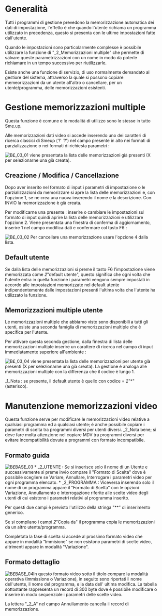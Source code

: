 # Generalità
Tutti i programmi di gestione prevedono la memorizzazione automatica dei dati di impostazione, l'effetto è che quando l'utente richiama un programma utilizzato in precedenza, questo si presenta con le ultime impostazioni fatte dall'utente.

Quando le impostazioni sono particolarmente complesse è possibile utilizzare la funzione di "_2_Memorizzazioni multiple" che permette di salvare queste parametrizzazioni con un nome in modo da poterle richiamare in un tempo successivo per riutilizzarle.

Esiste anche una funzione di servizio, di uso normalmente demandato al gestiore del sistema, attraverso la quale si possono copiare memeorizzazioni da un utente all'altro o cancellare, per un utente/programma, delle memorizzazioni esistenti.

# Gestione memorizzazioni multiple
Questa funzione è comune e le modalità di utilizzo sono le stesse in tutto Sme.up.

Alle memorizzazioni dati video si accede inserendo uno dei caratteri di ricerca classici di Smeup ('!' '?') nel campo presente in alto nei formati di parzializzazione o nei formati di richiesta parametri : 

![B£_03_01](http://localhost:3000/immagini/MBDOC_OGG-P_B£MDV0/BX_03_01.png)
viene presentata la lista delle memorizzazioni già presenti (X per selezionarne una già creata).

## Creazione / Modifica / Cancellazione
Dopo aver inserito nel formato di input i parametri di impostazione o le parzializzazioni da memorizzare si apre la lista delle memorizzazioni e, con l'opzione 1, se ne crea una nuova inserendo il nome e la descrizione. Con INVIO la memorizzazione è già creata.

Per modificarne una presente :  inserire o cambiare le impostazioni sul formato di input quindi aprire la lista delle memorizzazioni e utilizzare l'opzione 2.
Viene presentata una finestra di conferma di aggiornamento, inserire 1 nel campo modifica dati e confermare col tasto F6 : 

![B£_03_02](http://localhost:3000/immagini/MBDOC_OGG-P_B£MDV0/BX_03_02.png)
Per cancellare una memorizzazione usare l'opzione 4 dalla lista.

## Default utente
Se dalla lista delle memorizzazioni si preme il tasto F6 l'impostazione viene memorizzata come _2_"default utente", questo significa che ogni volta che l'utente entra in quella funzione i parametri vengono sempre impostati in accordo alle impostazioni memorizzate nel default utente indipendentemente dalle impostazioni presenti l'ultima volta che l'utente ha utilizzato la funzione.

## Memorizzazioni multiple utente
Le memorizzazioni multiple che abbiamo visto sono disponibili a tutti gli utenti, esiste una seconda famiglia di memorizzazioni multiple che è specifica per l'utente.

Per attivare questa seconda gestione, dalla finestra di lista delle memorizzazioni multiple inserire un carattere di ricerca nel campo di input immediatamente superiore all'ambiente : 

![B£_03_04](http://localhost:3000/immagini/MBDOC_OGG-P_B£MDV0/BX_03_04.png)
viene presentata la lista delle memorizzazioni per utente già presenti (X per selezionarne una già creata).
La gestione è analoga alle memorizzazioni multiple con la differenza che il codice è lungo 1.

_1_Nota :  se presente, il default utente è quello con codice = _2_"\*"  (asterisco).

# Manutenzione memorizzazioni video
Questa funzione serve per modificare le memorizzazioni video relative a qualsiasi programma ed a qualsiasi utente; è anche possibile copiare i parametri di scelta tra programmi diversi per utenti diversi.
_2_Nota bene; si deve fare molta attenzione nel copiare MDV tra programmi diversi per evitare incompatibilità dovute a programmi con formato incompatibile.

## Formato guida
![B£BASE_03](http://localhost:3000/immagini/MBDOC_OGG-P_B£MDV0/BXBASE_03.png)
 \* _2_UTENTE :  Se si inserisce solo il nome di un Utente e successivamente si preme invio compare il "Formato di Scelta" dove è possibile scegliere se Variare, Annullare, Interrogare i parametri video per ogni programma elencato.
 \* _2_PROGRAMMA :  Viceversa inserendo solo il nome di un programma appare il "Formato di Scelta" con le opzioni Variazione, Annullamento e Interrogazione riferite alle scelte video degli utenti di cui esistono i parametri relativi al programma inserito.

Per questi due campi è previsto l'utilizzo della stringa "\*\*" di inserimento generico.

Se si compilano i campi _2_"Copia da" il programma copia le memorizzazioni da un altro utente/programma.

Completata la fase di scelta si accede al prossimo formato video che appare in modalità "Immisione" se non esistono parametri di scelte video, altrimenti appare in modalità "Variazione".

## Formato dettaglio
![B£BASE_04](http://localhost:3000/immagini/MBDOC_OGG-P_B£MDV0/BXBASE_04.png)In questo formato video sotto il titolo compare la modalità operativa (Immissione o Variazione), in seguito sono riportati il nome dell'utente, il nome del programma, e la data dell' ultima modifica.
La tabella sottostante rappresenta un record di 300 byte dove è possibile modificare o inserire in modo sequenziale i parametri delle scelte video.

La lettera "_2_A" nel campo Annullamento cancella il record di memorizzazione.
